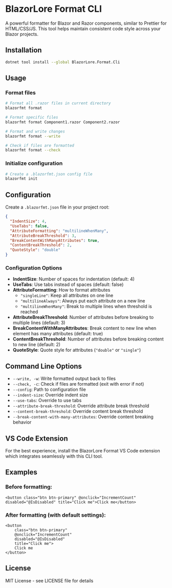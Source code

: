 # BlazorLore Format CLI

A powerful formatter for Blazor and Razor components, similar to Prettier for HTML/CSS/JS. This tool helps maintain consistent code style across your Blazor projects.

## Installation

```bash
dotnet tool install --global BlazorLore.Format.Cli
```

## Usage

### Format files

```bash
# Format all .razor files in current directory
blazorfmt format

# Format specific files
blazorfmt format Component1.razor Component2.razor

# Format and write changes
blazorfmt format --write

# Check if files are formatted
blazorfmt format --check
```

### Initialize configuration

```bash
# Create a .blazorfmt.json config file
blazorfmt init
```

## Configuration

Create a `.blazorfmt.json` file in your project root:

```json
{
  "IndentSize": 4,
  "UseTabs": false,
  "AttributeFormatting": "multilineWhenMany",
  "AttributeBreakThreshold": 3,
  "BreakContentWithManyAttributes": true,
  "ContentBreakThreshold": 2,
  "QuoteStyle": "double"
}
```

### Configuration Options

- **IndentSize**: Number of spaces for indentation (default: 4)
- **UseTabs**: Use tabs instead of spaces (default: false)
- **AttributeFormatting**: How to format attributes
  - `"singleLine"`: Keep all attributes on one line
  - `"multilineAlways"`: Always put each attribute on a new line
  - `"multilineWhenMany"`: Break to multiple lines when threshold is reached
- **AttributeBreakThreshold**: Number of attributes before breaking to multiple lines (default: 3)
- **BreakContentWithManyAttributes**: Break content to new line when element has many attributes (default: true)
- **ContentBreakThreshold**: Number of attributes before breaking content to new line (default: 2)
- **QuoteStyle**: Quote style for attributes (`"double"` or `"single"`)

## Command Line Options

- `--write, -w`: Write formatted output back to files
- `--check, -c`: Check if files are formatted (exit with error if not)
- `--config`: Path to configuration file
- `--indent-size`: Override indent size
- `--use-tabs`: Override to use tabs
- `--attribute-break-threshold`: Override attribute break threshold
- `--content-break-threshold`: Override content break threshold
- `--break-content-with-many-attributes`: Override content breaking behavior

## VS Code Extension

For the best experience, install the BlazorLore Format VS Code extension which integrates seamlessly with this CLI tool.

## Examples

### Before formatting:
```razor
<button class="btn btn-primary" @onclick="IncrementCount" disabled="@IsDisabled" title="Click me">Click me</button>
```

### After formatting (with default settings):
```razor
<button
    class="btn btn-primary"
    @onclick="IncrementCount"
    disabled="@IsDisabled"
    title="Click me">
    Click me
</button>
```

## License

MIT License - see LICENSE file for details